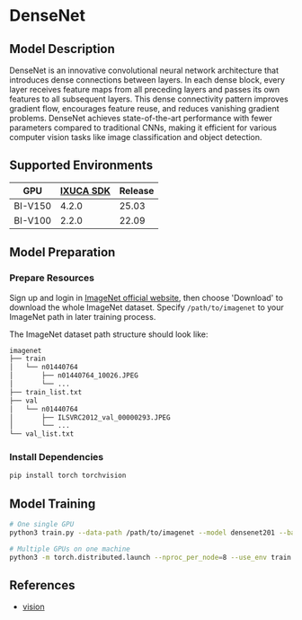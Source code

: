 # DenseNet

## Model Description

DenseNet is an innovative convolutional neural network architecture that introduces dense connections between layers. In
each dense block, every layer receives feature maps from all preceding layers and passes its own features to all
subsequent layers. This dense connectivity pattern improves gradient flow, encourages feature reuse, and reduces
vanishing gradient problems. DenseNet achieves state-of-the-art performance with fewer parameters compared to
traditional CNNs, making it efficient for various computer vision tasks like image classification and object detection.

## Supported Environments

| GPU    | [IXUCA SDK](https://gitee.com/deep-spark/deepspark#%E5%A4%A9%E6%95%B0%E6%99%BA%E7%AE%97%E8%BD%AF%E4%BB%B6%E6%A0%88-ixuca) | Release |
|--------|-----------|---------|
| BI-V150 | 4.2.0     |  25.03  |
| BI-V100 | 2.2.0     |  22.09  |

## Model Preparation

### Prepare Resources

Sign up and login in [ImageNet official website](https://www.image-net.org/index.php), then choose 'Download' to
download the whole ImageNet dataset. Specify `/path/to/imagenet` to your ImageNet path in later training process.

The ImageNet dataset path structure should look like:

```bash
imagenet
├── train
│   └── n01440764
│       ├── n01440764_10026.JPEG
│       └── ...
├── train_list.txt
├── val
│   └── n01440764
│       ├── ILSVRC2012_val_00000293.JPEG
│       └── ...
└── val_list.txt
```

### Install Dependencies

```bash
pip install torch torchvision
```

## Model Training

```bash
# One single GPU
python3 train.py --data-path /path/to/imagenet --model densenet201 --batch-size 128

# Multiple GPUs on one machine
python3 -m torch.distributed.launch --nproc_per_node=8 --use_env train.py --data-path /path/to/imagenet --model densenet201 --batch-size 128
```

## References

- [vision](https://github.com/pytorch/vision/blob/main/torchvision/models/densenet.py)

